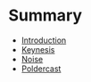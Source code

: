 # Summary

- [Introduction](./README.md)
- [Keynesis](./keynesis.md)
- [Noise](./noise.md)
- [Poldercast](./poldercast.md)
